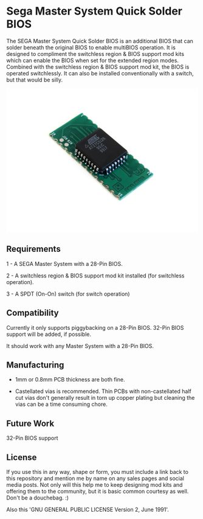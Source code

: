 # Sega Master System Quick Solder BIOS

The SEGA Master System Quick Solder BIOS is an additional BIOS that can solder beneath the original BIOS to enable multiBIOS operation. It is designed to compliment the switchless region & BIOS support mod kits which can enable the BIOS when set for the extended region modes. Combined with the switchless region & BIOS support mod kit, the BIOS is operated switchlessly. It can also be installed conventionally with a switch, but that would be silly.

![My Image](main.jpg)

## Requirements

1 - A SEGA Master System with a 28-Pin BIOS.

2 - A switchless region & BIOS support mod kit installed (for switchless operation).

3 - A SPDT (On-On) switch (for switch operation)

## Compatibility

Currently it only supports piggybacking on a 28-Pin BIOS. 32-Pin BIOS support will be added, if possible.

It should work with any Master System with a 28-Pin BIOS.

## Manufacturing

- 1mm or 0.8mm PCB thickness are both fine.

- Castellated vias is recommended. Thin PCBs with non-castellated half cut vias don't generally result in torn up copper plating but cleaning the vias can be a time consuming chore.

## Future Work

32-Pin BIOS support

## License

If you use this in any way, shape or form, you must include a link back to this repository and mention me by name on any sales pages and social media posts. Not only will this help me to keep designing mod kits and offering them to the community, but it is basic common courtesy as well. Don't be a douchebag. :)

Also this 'GNU GENERAL PUBLIC LICENSE Version 2, June 1991'.
